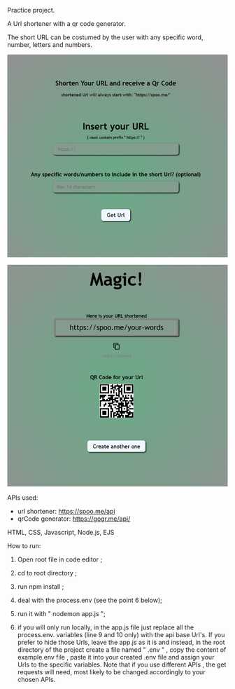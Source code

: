 Practice project.

A Url shortener with a qr code generator.

The short URL can be costumed by the user with any specific word, number, letters and numbers.

![land page preview](public/images/screenshot1.png)

![result page preview](public/images/screenshot2.png)

APIs used:

- url shortener: https://spoo.me/api
- qrCode generator: https://goqr.me/api/

HTML, CSS, Javascript, Node.js, EJS

How to run:
1. Open root file in code editor ;
2. cd to root directory ;
3. run npm install ;
4. deal with the process.env (see the point 6 below);
5. run it with " nodemon app.js ";

6. if you will only run locally, in the app.js file just replace all the process.env. variables (line 9 and 10 only) with the api base Url's.
If you prefer to hide those Urls, leave the app.js as it is and instead, in the root directory of the project create a file named " .env " , copy the content of example.env file , paste it into your created .env file and assign your Urls to the specific variables. Note that if you use different APIs , the get requests will need, most likely to be changed accordingly to your chosen APIs.

